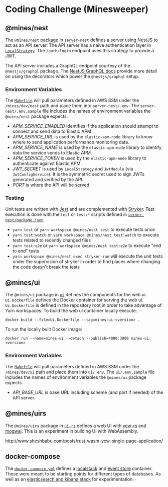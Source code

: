 # Coding Challenge (Minesweeper)

## @mines/nest

The `@mines/nest` package in [`server-nest`](./server-nest) defines a server
using [NestJS][nestjs] to act as an API server. The API server has a naive
authentication layer in
[`LocalStrategy`](./server-nest/src/auth/local.strategy.ts). The `/auth/login`
endpoint uses this strategy to provide a JWT.

[nestjs]: https://docs.nestjs.com/

The API server includes a GraphQL endpoint courtesy of the `@nestjs/graphql`
package. The [NestJS GraphQL docs][nestjs-graphql] provide more detail on using
the decorators which power the `@nestjs/graphql` setup.

[nestjs-graphql]: https://docs.nestjs.com/graphql/quick-start

### Environment Variables

The [`Makefile`](./Makefile) will pull parameters defined in AWS SSM under the
`/mines/dev/nest` path and place them into `server-nest/.env`. The
`server-nest/.env.sample` file includes the names of environment variables the
`@mines/nest` package expects.

- _APM_SERVICE_ENABLED_ identifies if the application should attempt to connect
  and send data to Elastic APM.
- _APM_SERVICE_URL_ is used by the `elastic-apm-node` library to know where to
  send application performance monitoring data.
- _APM_SERVICE_NAME_ is used by the `elastic-apm-node` library to identify data
  the service sends to Elastic APM.
- _APM_SERVICE_TOKEN_ is used by the `elastic-apm-node` library to authenticate
  against Elastic APM.
- _JWT_SECRET_ is used by `LocalStrategy` and `JwtModule` (via
  `JwtConfigService`). It is the symmetric secret used to sign JWTs generated
  and verified by the API.
- _PORT_ is where the API will be served.

### Testing

Unit tests are written with [Jest][jest] and are complemented with
[Stryker][stryker]. Test execution is done with the `test` or `test:*` scripts
defined in [`server-nest/package.json`](./server-nest/package.json).

- `yarn test` or `yarn workspace @mines/nest test` to execute tests once
- `yarn test:watch` or `yarn workspace @mines/nest test:watch` to execute tests
  related to recently changed files
- `yarn test:e2e` or `yarn workspace @mines/nest test:e2e` to execute "end to
  end" tests
- `yarn workspace @mines/nest exec stryker run` will execute the unit tests
  under the supervision of stryker in order to find places where changing the
  code doesn't break the tests

[jest]: https://jestjs.io
[stryker]: https://stryker-mutator.io

## @mines/ui

The `@mines/ui` package in [`ui`](./ui) defines the components for the web ui.
`Ui.Dockerfile` defines the Docker container for serving the web ui.
`Ui.Dockerfile` is defined in the repository root in order to take advantage of
Yarn workspaces. To build the web ui container locally execute:

    docker build --file=Ui.Dockerfile --tag=mines-ui:<version> .

To run the locally built Docker image:

    docker run --name=mines-ui --detach --publish=4000:3000 mines-ui:<version>

### Environment Variables

The [`Makefile`](./Makefile) will pull parameters defined in AWS SSM under the
`/mines/dev/ui` path and place them into `ui/.env`. The `ui/.env.sample` file
includes the names of environment variables the `@mines/ui` package expects.

- _API_BASE_URL_ is base URL including scheme (and port if needed) of the API
  server.

## @mines/uirs

The `@mines/uirs` package in [`ui-rs`](./ui-rs) defines a web UI with
[yew-rs][yewrs] and [mogwai][mogwai]. This is an experiment in building UI with
WebAssembly.

http://www.sheshbabu.com/posts/rust-wasm-yew-single-page-application/

[yewrs]: https://yew.rs
[mogwai]: https://github.com/schell/mogwai

## docker-compose

The [`docker-compose.yml`](./docker-compose.yml) defines a
[localstack][localstack] and [event store][eventstore] container. These were
meant to be starting points for different types of databases. As well as an
[elasticsearch and kibana stack][elk] for experimentation.

[localstack]: https://github.com/localstack/localstack
[eventstore]: https://eventstore.com/
[elk]: https://www.elastic.co/what-is/elk-stack

